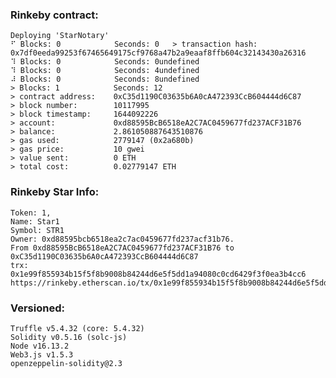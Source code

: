 ### Rinkeby contract:

    Deploying 'StarNotary'
    ⠋ Blocks: 0            Seconds: 0   > transaction hash:    0x7df0eeda99253f67465649175cf9768a47b2a9eaaf8ffb604c32143430a26316
    ⠹ Blocks: 0            Seconds: 0undefined
    ⠹ Blocks: 0            Seconds: 4undefined
    ⠼ Blocks: 0            Seconds: 8undefined
    > Blocks: 1            Seconds: 12
    > contract address:    0xC35d1190C03635b6A0cA472393CcB604444d6C87
    > block number:        10117995
    > block timestamp:     1644092226
    > account:             0xd88595BcB6518eA2C7AC0459677fd237ACF31B76
    > balance:             2.861050887643510876
    > gas used:            2779147 (0x2a680b)
    > gas price:           10 gwei
    > value sent:          0 ETH
    > total cost:          0.02779147 ETH


### Rinkeby Star Info:

    Token: 1, 
    Name: Star1
    Symbol: STR1
    Owner: 0xd88595bcb6518ea2c7ac0459677fd237acf31b76.
    From 0xd88595BcB6518eA2C7AC0459677fd237ACF31B76 to 0xC35d1190C03635b6A0cA472393CcB604444d6C87
    trx: 0x1e99f855934b15f5f8b9008b84244d6e5f5dd1a94080c0cd6429f3f0ea3b4cc6
    https://rinkeby.etherscan.io/tx/0x1e99f855934b15f5f8b9008b84244d6e5f5dd1a94080c0cd6429f3f0ea3b4cc6
    

### Versioned:

    Truffle v5.4.32 (core: 5.4.32)
    Solidity v0.5.16 (solc-js)
    Node v16.13.2
    Web3.js v1.5.3
    openzeppelin-solidity@2.3
